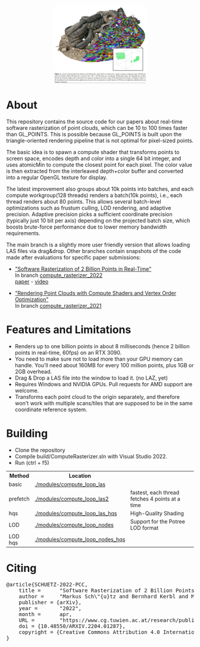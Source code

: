 
<center>
<img src="docs/teaser.jpg" width="50%">
</center>

# About

This repository contains the source code for our papers about real-time software rasterization of point clouds, which can be 10 to 100 times faster than GL_POINTS. This is possible because GL_POINTS is built upon the triangle-oriented rendering pipeline that is not optimal for pixel-sized points.

The basic idea is to spawn a compute shader that transforms points to screen space, encodes depth and color into a single 64 bit integer, and uses atomicMin to compute the closest point for each pixel. The color value is then extracted from the interleaved depth+color buffer and converted into a regular OpenGL texture for display. 

The latest improvement also groups about 10k points into batches, and each compute workgroup(128 threads) renders a batch(10k points), i.e., each thread renders about 80 points. This allows several batch-level optimizations such as frustum culling, LOD rendering, and adaptive precision. Adaptive precision picks a sufficient coordinate precision (typically just 10 bit per axis) depending on the projected batch size, which boosts brute-force performance due to lower memory bandwidth requirements.

The main branch is a slightly more user friendly version that allows loading LAS files via drag&drop. Other branches contain snapshots of the code made after evaluations for specific paper submissions:

* ["Software Rasterization of 2 Billion Points in Real-Time"](https://www.cg.tuwien.ac.at/research/publications/2022/SCHUETZ-2022-PCC/) <br>
In branch [compute_rasterizer_2022](https://github.com/m-schuetz/compute_rasterizer/tree/compute_rasterizer_2022)<br>
[paper](https://www.cg.tuwien.ac.at/research/publications/2022/SCHUETZ-2022-PCC/) - <a href="https://www.youtube.com/watch?v=9h-ElMfVIOY">video</a>

* ["Rendering Point Clouds with Compute Shaders and Vertex Order Optimization"](https://www.cg.tuwien.ac.at/research/publications/2021/SCHUETZ-2021-PCC/)<br>
In branch [compute_rasterizer_2021](https://github.com/m-schuetz/compute_rasterizer/tree/compute_rasterizer_2021)


# Features and Limitations

* Renders up to one billion points in about 8 milliseconds (hence 2 billion points in real-time, 60fps) on an RTX 3090.
* You need to make sure not to load more than your GPU memory can handle. You'll need about 160MB for every 100 million points, plus 1GB or 2GB overhead. 
* Drag & Drop a LAS file into the window to load it. (no LAZ, yet)
* Requires Windows and NVIDIA GPUs. Pull requests for AMD support are welcome.
* Transforms each point cloud to the origin separately, and therefore won't work with multiple scans/tiles that are supposed to be in the same coordinate reference system. 

# Building

* Clone the repository
* Compile build/ComputeRasterizer.sln with Visual Studio 2022.
* Run (ctrl + f5)

<table>
	<tr>
		<th>Method</th>
		<th>Location</th>
		<th></th>
	</tr>
	<tr>
		<td>basic</td>
		<td><a href="./modules/compute_loop_las">./modules/compute_loop_las</a></td>
		<td></td>
	</tr>
	<tr>
		<td>prefetch</td>
		<td><a href="./modules/compute_loop_las2">./modules/compute_loop_las2</a></td>
		<td>fastest, each thread fetches 4 points at a time</td>
	</tr>
	<tr>
		<td>hqs</td>
		<td><a href="./modules/compute_loop_las_hqs">./modules/compute_loop_las_hqs</a></td>
		<td>High-Quality Shading</td>
	</tr>
	<tr>
		<td>LOD</td>
		<td><a href="./modules/compute_loop_nodes">./modules/compute_loop_nodes</a></td>
		<td>Support for the Potree LOD format</td>
	</tr>
	<tr>
		<td>LOD hqs</td>
		<td><a href="./modules/compute_loop_nodes_hqs">./modules/compute_loop_nodes_hqs</a></td>
	</tr>
</table>

# Citing
<pre>
@article{SCHUETZ-2022-PCC,
	title =      "Software Rasterization of 2 Billion Points in Real Time",
	author =     "Markus Sch\"{u}tz and Bernhard Kerbl and Michael Wimmer",
	publisher = {arXiv},
	year =       "2022",
	month =      apr,
	URL =        "https://www.cg.tuwien.ac.at/research/publications/2022/SCHUETZ-2022-PCC/",
	doi = {10.48550/ARXIV.2204.01287},
	copyright = {Creative Commons Attribution 4.0 International}
}
<pre>